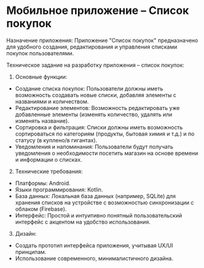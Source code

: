 # Мобильное приложение – Список покупок
Назначение приложения: Приложение "Список покупок" предназначено для удобного создания, редактирования и управления списками покупок пользователями.

Техническое задание на разработку приложения – список покупок:
1.	Основные функции:
 - Создание списка покупок: Пользователи должны иметь возможность создавать новые списки, добавляя элементы с названиями и количеством.
 - Редактирование элементов: Возможность редактировать уже добавленные элементы (изменять количество, удалять или изменять название).
 - Сортировка и фильтрация: Списки должны иметь возможность сортироваться по категориям (продукты, бытовая химия и т.д.) и по статусу (в куплено/в гигантах).
 - Уведомления и напоминания: Пользователи будут получать уведомления о необходимости посетить магазин на основе времени и информации о списках.
2.	Технические требования:
 - Платформы: Android.
 - Языки программирования: Kotlin.
 - База данных: Локальная база данных (например, SQLite) для хранения списков на устройстве с возможностью синхронизации с облаком (Firebase).
 - Интерфейс: Простой и интуитивно понятный пользовательский интерфейс с акцентом на удобство использования.
3.	Дизайн:
 - Создать прототип интерфейса приложения, учитывая UX/UI принципам.
 - Использование современного, минималистичного дизайна.
